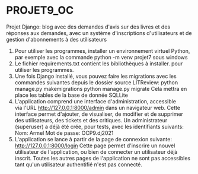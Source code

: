# PROJET9_OC
Projet Django: blog avec des demandes d'avis sur des livres
               et des réponses aux demandes,
               avec un système d'inscriptions d'utilisateurs
               et de gestion d'abonnements à des utilisateurs

1) Pour utiliser les programmes, installer un environnement virtuel Python,
    par exemple avec la commande python -m venv projet7 sous windows
2) Le fichier requirements.txt contient les bibliothèques à installer.
    pour utiliser les programmes.
3) Une fois Django installé, vous pouvez faire les migrations avec les    
    commandes suivantes depuis le dossier source LITReview:
    python manage.py makemigrations
    python manage.py migrate
    Cela mettra en place les tables de la base de donnée SQLLite
4) L'application comprend une interface d'administration, accessible        
    via l'URL http://127.0.0.1:8000/admin dans un navigateur web.
    Cette interface permet d'ajouter, de visualiser, de modifier et de supprimer des utilisateurs, des tickets et des critiques.
    Un administrateur (superuser) a déjà été crée, pour tests,
    avec les identifiants suivants:
    Nom: Armel
    Mot de passe: OCP9.dj2021
5) L'application se lance à partir de la page de connexion suivante:
    http://127.0.0.1:8000/login
    Cette page permet d'inscrire un nouvel utilisateur de l'application,
    ou bien de connecter un utilisateur déjà inscrit.
    Toutes les autres pages de l'application ne sont pas accessibles tant qu'un utilisateur authentifié n'est pas connecté.

